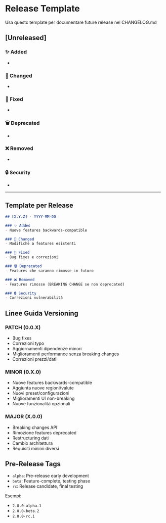 # Release Template

Usa questo template per documentare future release nel CHANGELOG.md

## [Unreleased]

### ✨ Added
- 

### 🔧 Changed
- 

### 🐛 Fixed
- 

### 🗑️ Deprecated
- 

### ❌ Removed
- 

### 🔒 Security
- 

---

## Template per Release

```markdown
## [X.Y.Z] - YYYY-MM-DD

### ✨ Added
- Nuove features backwards-compatible

### 🔧 Changed  
- Modifiche a features esistenti

### 🐛 Fixed
- Bug fixes e correzioni

### 🗑️ Deprecated
- Features che saranno rimosse in futuro

### ❌ Removed
- Features rimosse (BREAKING CHANGE se non deprecated)

### 🔒 Security
- Correzioni vulnerabilità
```

## Linee Guida Versioning

### PATCH (0.0.X)
- Bug fixes
- Correzioni typo
- Aggiornamenti dipendenze minori
- Miglioramenti performance senza breaking changes
- Correzioni prezzi/dati

### MINOR (0.X.0)  
- Nuove features backwards-compatible
- Aggiunta nuove regioni/valute
- Nuovi preset/configurazioni
- Miglioramenti UI non-breaking
- Nuove funzionalità opzionali

### MAJOR (X.0.0)
- Breaking changes API
- Rimozione features deprecated
- Restructuring dati
- Cambio architettura
- Requisiti minimi diversi

## Pre-Release Tags

- `alpha`: Pre-release early development
- `beta`: Feature-complete, testing phase  
- `rc`: Release candidate, final testing

Esempi:
- `2.0.0-alpha.1`
- `2.0.0-beta.2`
- `2.0.0-rc.1`
